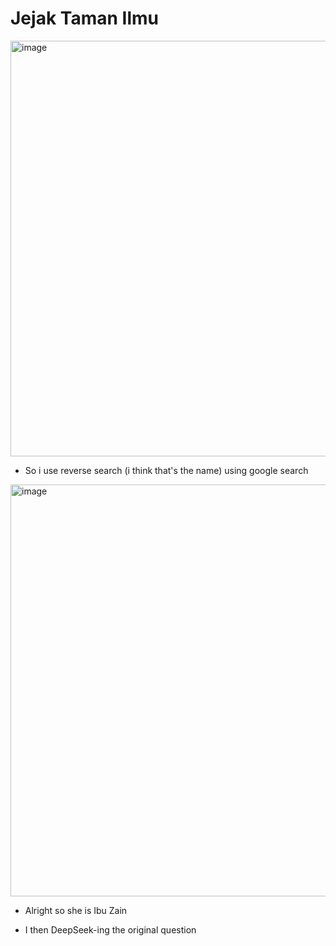 # Jejak Taman Ilmu

<img width="614" height="665" alt="image" src="https://github.com/user-attachments/assets/8c84f4bc-b258-406a-be00-024c599d9be1" />

- So i use reverse search (i think that's the name) using google search

<img width="864" height="659" alt="image" src="https://github.com/user-attachments/assets/35e9af53-0ee6-4d8d-bbd8-f99ffd290c7b" />

- Alright so she is Ibu Zain


- I then DeepSeek-ing the original question
